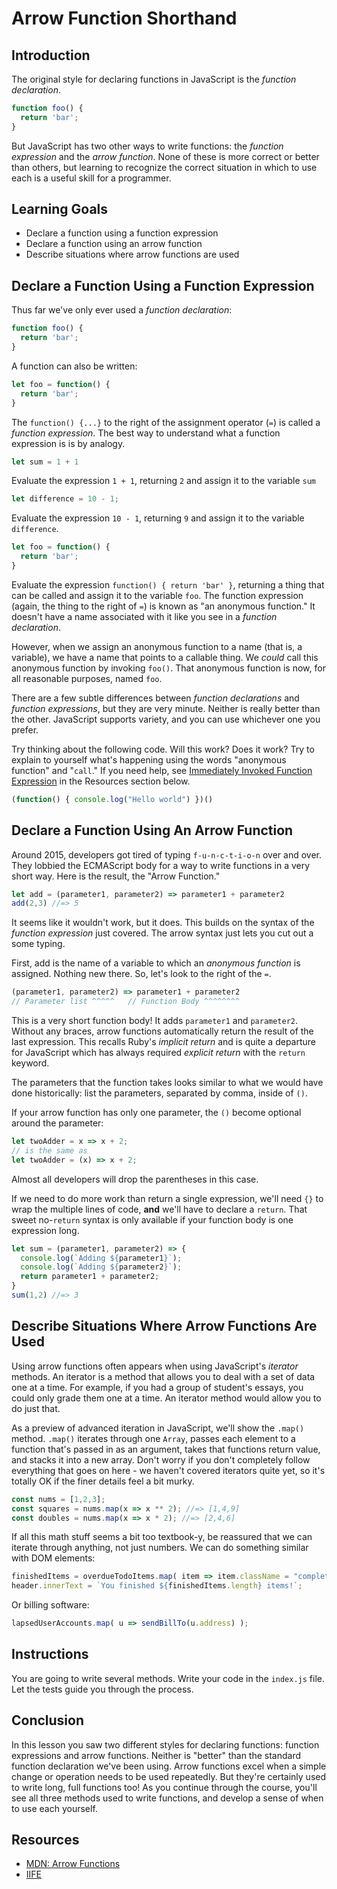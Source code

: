 # Arrow Function Shorthand

## Introduction

The original style for declaring functions in JavaScript is the _function
declaration_.

```js
function foo() {
  return 'bar';
}
```

But JavaScript has two other ways to write functions: the _function expression_
and the _arrow function_. None of these is more correct or better than others,
but learning to recognize the correct situation in which to use each is a useful
skill for a programmer.

## Learning Goals

- Declare a function using a function expression
- Declare a function using an arrow function
- Describe situations where arrow functions are used

## Declare a Function Using a Function Expression

Thus far we've only ever used a _function declaration_:

```js
function foo() {
  return 'bar';
}
```

A function can also be written:

```js
let foo = function() {
  return 'bar';
}
```

The `function() {...}` to the right of the assignment operator (`=`) is called
a _function expression_. The best way to understand what a function expression
is is by analogy.

```js
let sum = 1 + 1
```

Evaluate the expression `1 + 1`, returning `2` and assign it to the variable `sum`

```js
let difference = 10 - 1;
```

Evaluate the expression `10 - 1`, returning `9` and assign it to the variable
`difference`.

```js
let foo = function() {
  return 'bar';
}
```

Evaluate the expression `function() { return 'bar' }`, returning a thing that
can be called and assign it to the variable `foo`. The function expression
(again, the thing to the right of `=`) is known as "an anonymous function." It
doesn't have a name associated with it like you see in a _function
declaration_.

However, when we assign an anonymous function to a name (that is, a variable),
we have a name that points to a callable thing. We _could_ call this anonymous
function by invoking `foo()`. That anonymous function is now, for all
reasonable purposes, named `foo`.

There are a few subtle differences between _function declarations_ and
_function expressions_, but they are very minute. Neither is really better than
the other. JavaScript supports variety, and you can use whichever one you prefer.

Try thinking about the following code. Will this work? Does it work? Try to
explain to yourself what's happening using the words "anonymous function" and
"`call`." If you need help, see [Immediately Invoked Function Expression][IIFE]
in the Resources section below.

```js
(function() { console.log("Hello world") })()
```

## Declare a Function Using An Arrow Function

Around 2015, developers got tired of typing `f-u-n-c-t-i-o-n` over and over.
They lobbied the ECMAScript body for a way to write functions in a very short
way. Here is the result, the "Arrow Function."

```js
let add = (parameter1, parameter2) => parameter1 + parameter2
add(2,3) //=> 5
```

It seems like it wouldn't work, but it does. This builds on the syntax of the
_function expression_ just covered. The arrow syntax just lets you cut out a
some typing.

First, add is the name of a variable to which an _anonymous function_ is
assigned. Nothing new there. So, let's look to the right of the `=`.

```js
(parameter1, parameter2) => parameter1 + parameter2
// Parameter list ^^^^^   // Function Body ^^^^^^^^
```

This is a very short function body! It adds `parameter1` and `parameter2`.
Without any braces, arrow functions automatically return the result of the last
expression. This recalls Ruby's _implicit return_ and is quite a departure for
JavaScript which has always required _explicit return_ with the `return`
keyword.

The parameters that the function takes looks similar to what we would have done
historically: list the parameters, separated by comma, inside of `()`.

If your arrow function has only one parameter, the `()` become optional around
the parameter:

```js
let twoAdder = x => x + 2;
// is the same as
let twoAdder = (x) => x + 2;
```

Almost all developers will drop the parentheses in this case.

If we need to do more work than return a single expression, we'll need `{}` to
wrap the multiple lines of code, **and** we'll have to declare a `return`. That
sweet no-`return` syntax is only available if your function body is one
expression long.

```js
let sum = (parameter1, parameter2) => {
  console.log(`Adding ${parameter1}`);
  console.log(`Adding ${parameter2}`);
  return parameter1 + parameter2;
}
sum(1,2) //=> 3
```

## Describe Situations Where Arrow Functions Are Used

Using arrow functions often appears when using JavaScript's _iterator_ methods.
An iterator is a method that allows you to deal with a set of data one at a
time.  For example, if you had a group of student's essays, you could only
grade them one at a time. An iterator method would allow you to do just that.

As a preview of advanced iteration in JavaScript, we'll show the `.map()`
method.  `.map()` iterates through one `Array`, passes each element to a
function that's passed in as an argument, takes that functions return value,
and stacks it into a new array. Don't worry if you don't completely follow
everything that goes on here - we haven't covered iterators quite yet, so it's
totally OK if the finer details feel a bit murky.

```js
const nums = [1,2,3];
const squares = nums.map(x => x ** 2); //=> [1,4,9]
const doubles = nums.map(x => x * 2); //=> [2,4,6]
```

If all this math stuff seems a bit too textbook-y, be reassured that we can
iterate through anything, not just numbers. We can do something similar with DOM
elements:

```js
finishedItems = overdueTodoItems.map( item => item.className = "complete" );
header.innerText = `You finished ${finishedItems.length} items!`;
```

Or billing software:

```js
lapsedUserAccounts.map( u => sendBillTo(u.address) );
```

## Instructions

You are going to write several methods. Write your code in the `index.js` file.
Let the tests guide you through the process.


## Conclusion

In this lesson you saw two different styles for declaring functions: function
expressions and arrow functions. Neither is "better" than the standard function
declaration we've been using. Arrow functions excel when a simple change or
operation needs to be used repeatedly. But they're certainly used to write long,
full functions too! As you continue through the course, you'll see all three
methods used to write functions, and develop a sense of when to use each
yourself.

## Resources

* [MDN: Arrow Functions][Arrow functions]
* [IIFE][]


[Arrow functions]: https://developer.mozilla.org/en-US/docs/Web/JavaScript/Reference/Functions/Arrow_functions
[IIFE]: https://developer.mozilla.org/en-US/docs/Glossary/IIFE

